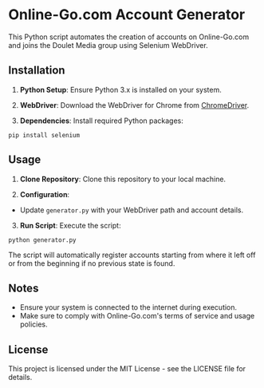 # Online-Go.com Account Generator

This Python script automates the creation of accounts on Online-Go.com and joins the Doulet Media group using Selenium WebDriver.

## Installation

1. **Python Setup**: Ensure Python 3.x is installed on your system.

2. **WebDriver**: Download the WebDriver for Chrome from [ChromeDriver](https://sites.google.com/a/chromium.org/chromedriver/downloads).

3. **Dependencies**: Install required Python packages:
```
pip install selenium
```

## Usage

1. **Clone Repository**: Clone this repository to your local machine.

2. **Configuration**:
- Update `generator.py` with your WebDriver path and account details.

3. **Run Script**: Execute the script:
```
python generator.py
```

The script will automatically register accounts starting from where it left off or from the beginning if no previous state is found.

## Notes

- Ensure your system is connected to the internet during execution.
- Make sure to comply with Online-Go.com's terms of service and usage policies.

## License

This project is licensed under the MIT License - see the LICENSE file for details.

